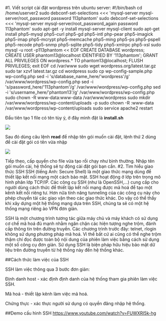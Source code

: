 #1. Viết script cài đặt wordpress trên ubuntu server:
    #!/bin/bash
cd /home/userver2
sudo debconf-set-selections <<< 'mysql-server mysql-server/root_password password 113phantom'
sudo debconf-set-selections <<< 'mysql-server mysql-server/root_password_again password 113phantom'
sudo apt-get -y install mysql-server mysql-client
sudo apt-get install php5-mysql php5-curl php5-gd php5-intl php-pear php5-imagick php5-imap php5-mcrypt php5-memcache php5-ming php5-ps php5-pspell php5-recode 
php5-snmp php5-sqlite php5-tidy php5-xmlrpc php5-xsl
sudo mysql -u root -p113phantom << EOF
CREATE DATABASE wordpress;
CREATE USER phantom13@localhost IDENTIFIED BY '113phantom';
GRANT ALL PRIVILEGES ON wordpress.* TO phantom13@localhost;
FLUSH PRIVILEGES;
exit
EOF
cd /var/www
sudo wget wordpress.org/latest.tar.gz
sudo tar xzvf latest.tar.gz
cd wordpress
sudo cp wp-config-sample.php wp-config.php
sed -i 's/database_name_here/'wordpress'/g' /var/www/wordpress/wp-config.php
sed -i 's/password_here/'113phantom'/g' /var/www/wordpress/wp-config.php
sed -i 's/username_here/'phantom13'/g' /var/www/wordpress/wp-config.php
sudo chown -R www-data:www-data /var/www/wordpress
sudo mkdir /var/www/wordpress/wp-content/uploads -p
sudo chown -R :www-data /var/www/wordpress/wp-content/uploads
sudo service apache2 restart

Đầu tiên tạo 1 file có tên tùy ý, ở đây mình đặt là **install.sh**

![](https://cloud.githubusercontent.com/assets/14356333/11275584/da83cec4-8f10-11e5-95da-de50d2931cae.png)

Sau đó dùng câu lệnh **read** để nhập tên gói muốn cài đặt, lệnh thứ 2 dùng để cài đặt gói có tên vừa nhập

![](https://cloud.githubusercontent.com/assets/14356333/11275690/710ea29c-8f11-11e5-9590-a1c31c98ff5d.png)

Tiếp theo, cấp quyền cho file vừa tạo rồi chạy như bình thường. Nhập tên gói muốn cài, hệ thống sẽ tự động cài đặt gói bạn cần.
#2. Tìm hiểu giao thức SSH
SSH (tiếng Anh: Secure Shell) là một giao thức mạng dùng để thiết lập kết nối mạng một cách bảo mật. SSH hoạt động ở lớp trên trong mô hình phân lớp TCP/IP. Các công cụ SSH (như là OpenSSH,...) cung cấp cho người dùng cách thức để thiết lập kết nối mạng được mã hoá để tạo một kênh kết nối riêng tư. Hơn nữa tính năng tunneling của các công cụ này cho phép chuyển tải các giao vận theo các giao thức khác. Do vậy có thể thấy khi xây dựng một hệ thống mạng dựa trên SSH, chúng ta sẽ có một hệ thống mạng riêng ảo VPN đơn giản.

SSH là một chương trình tương tác giữa máy chủ và máy khách có sử dụng cơ chế mã hoá đủ mạnh nhằm ngăn chặn các hiện tượng nghe trộm, đánh cắp thông tin trên đường truyền. Các chương trình trước đây: telnet, rlogin không sử dụng phương pháp mã hoá. Vì thế bất cứ ai cũng có thể nghe trộm thậm chí đọc được toàn bộ nội dung của phiên làm việc bằng cách sử dụng một số công cụ đơn giản. Sử dụng SSH là biện pháp hữu hiệu bảo mật dữ liệu trên đường truyền từ hệ thống này đến hệ thống khác.

##Cách thức làm việc của SSH

SSH làm việc thông qua 3 bước đơn giản:

Định danh host - xác định định danh của hệ thống tham gia phiên làm việc SSH.

Mã hoá - thiết lập kênh làm việc mã hoá.

Chứng thực - xác thực người sử dụng có quyền đăng nhập hệ thống.

##Demo cấu hình SSH
https://www.youtube.com/watch?v=FUWXRI5k-hg

